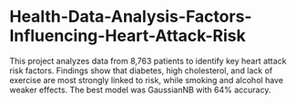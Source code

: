 # Health-Data-Analysis-Factors-Influencing-Heart-Attack-Risk
This project analyzes data from 8,763 patients to identify key heart attack risk factors. Findings show that diabetes, high cholesterol, and lack of exercise are most strongly linked to risk, while smoking and alcohol have weaker effects. The best model was GaussianNB with 64% accuracy.
